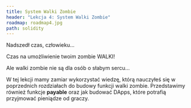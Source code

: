 ```yaml
---
title: System Walki Zombie
header: "Lekcja 4: System Walki Zombie"
roadmap: roadmap4.jpg
path: solidity
---
```


Nadszedł czas, człowieku...

Czas na umożliwienie twoim zombie WALKI!

Ale walki zombie nie są dla osób o słabym sercu...

W tej lekcji mamy zamiar wykorzystać wiedzę, którą nauczyłeś się w poprzednich rozdziałach do budowy funkcji walki zombie. Przedstawimy również funkcje **payable** oraz jak budować DApps, które potrafią przyjmować pieniądze od graczy.